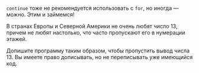 `continue` тоже не рекомендуется использовать с `for`, но иногда — можно. Этим и займемся!

В странах Европы и Северной Америки не очень любят число 13, причем не любят настолько, что часто пропускают его в нумерации этажей.

Допишите программу таким образом, чтобы пропустить вывод числа 13. Вы имеете право дописывать, но не переписывать уже имеющийся код.